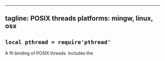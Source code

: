----
tagline: POSIX threads
platforms: mingw, linux, osx
----

## `local pthread = require'pthread'`

A ffi binding of POSIX threads. Includes the

